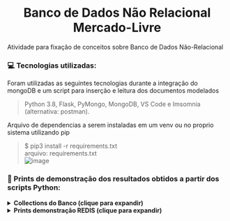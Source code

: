 <h1 align="center">
  <a> Banco de Dados Não Relacional</a>
  <br>Mercado-Livre
</h1>

Atividade para fixação de conceitos sobre Banco de Dados Não-Relacional

### 💻 Tecnologias utilizadas:

Foram utilizadas as seguintes tecnologias durante a integração do mongoDB e um script para inserção e leitura dos documentos modelados
> Python 3.8, Flask, PyMongo, MongoDB, VS Code e Imsomnia (alternativa: postman).


Arquivo de dependencias a serem instaladas em um venv ou no proprio sistema utilizando pip

> $ pip3 install -r requirements.txt <br>
arquivo: requirements.txt <br>
![image](https://user-images.githubusercontent.com/55204419/162224803-9af5a9b2-6501-4a33-920a-587755b277b7.png)



### 📸 Prints de demonstração dos resultados obtidos a partir dos scripts Python:


<details>
<summary><b>Collections do Banco (clique para expandir)</b></summary>
  
  Collection de Usuario: <br>
  ![image](https://user-images.githubusercontent.com/55204419/162223202-236e7a4e-2dac-43f1-9d4e-c04f563b7990.png)<br>

  Collection de Vendedor <br>
  ![image](https://user-images.githubusercontent.com/55204419/162223653-cbd12a46-c2ec-4021-ae33-02f9a46d337c.png)<br>

  Collection de Produto: <br>
  ![image](https://user-images.githubusercontent.com/55204419/162223312-01a3f9cd-0a74-4830-a164-937183575ef6.png) <br>

  Collection de Compra: <br>
  ![image](https://user-images.githubusercontent.com/55204419/162223312-01a3f9cd-0a74-4830-a164-937183575ef6.png)<br>

  Collection de Relatorio: <br>
  ![image](https://user-images.githubusercontent.com/55204419/167751005-8d38243c-f54e-4676-a2cd-3622c591155e.png)
</details>
  
<details>
<summary><b>Prints demonstração REDIS (clique para expandir)</b></summary>
  
  Incremento de visualização por produto: <br>
  ![image](https://user-images.githubusercontent.com/55204419/167751360-6dc65c48-e85b-4351-8967-ea9c2ea575fb.png)<br>

  Incremento de visualização do Website <br>
  ![image](https://user-images.githubusercontent.com/55204419/167751415-f76da837-a019-4e99-a089-ebc52ab184e4.png)<br>

  Relatorio de vizualições do mes atual do website a partir do dia atual: <br>
  ![image](https://user-images.githubusercontent.com/55204419/167751462-e43f2477-6ad5-46f4-891b-8d0edbd7c08d.png)<br>

  Salvando Backup do relatorio no banco de Dados: <br>
  ![image](https://user-images.githubusercontent.com/55204419/167751547-15226370-71e4-43f6-9a8f-4a6c2c811cea.png)<br>
  
  | Informações no REDIS | Informações no MongoDB |
  | -------------------- | ---------------------- |
  | ![image](https://user-images.githubusercontent.com/55204419/167751633-20826b1d-50f5-43d7-b184-7067f359c911.png)<br> | ![image](https://user-images.githubusercontent.com/55204419/167751005-8d38243c-f54e-4676-a2cd-3622c591155e.png)<br>                          |
 
</details>
